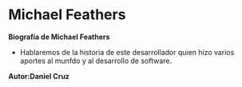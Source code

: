 # Michael Feathers

**Biografía de Michael Feathers**

- Hablaremos de la historia de este desarrollador quien hizo varios aportes
  al munfdo y al desarrollo de software.

**Autor:Daniel Cruz**
